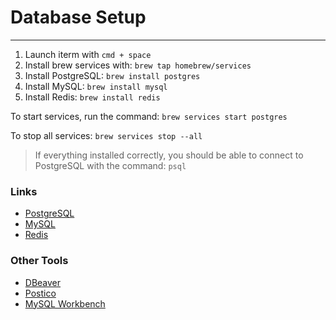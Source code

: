 # Database Setup
<hr>

1. Launch iterm with `cmd + space`
2. Install brew services with:
`brew tap homebrew/services`
3. Install PostgreSQL:
`brew install postgres`
4. Install MySQL:
`brew install mysql`
5. Install Redis:
`brew install redis`

To start services, run the command:
`brew services start postgres`

To stop all services:
`brew services stop --all`

>If everything installed correctly, you should be able to connect to PostgreSQL with the command:
`psql`

### Links

- [PostgreSQL](https://www.postgresql.org/)
- [MySQL](https://www.mysql.com/)
- [Redis](https://redis.io/)

### Other Tools
- [DBeaver](https://dbeaver.io/)
- [Postico](https://eggerapps.at/postico/)
- [MySQL Workbench](https://www.mysql.com/products/workbench/)
